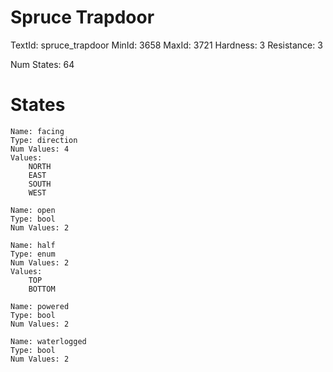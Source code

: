 # Spruce Trapdoor
TextId: spruce_trapdoor
MinId: 3658
MaxId: 3721
Hardness: 3
Resistance: 3

Num States: 64
# States
```
Name: facing
Type: direction
Num Values: 4
Values:
    NORTH
    EAST
    SOUTH
    WEST

Name: open
Type: bool
Num Values: 2

Name: half
Type: enum
Num Values: 2
Values:
    TOP
    BOTTOM

Name: powered
Type: bool
Num Values: 2

Name: waterlogged
Type: bool
Num Values: 2
```